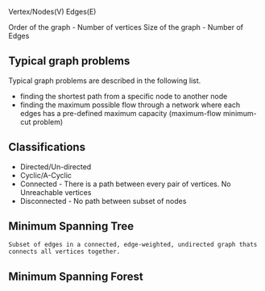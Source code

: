 Vertex/Nodes(V)
Edges(E)

Order of the graph - Number of vertices
Size of the graph - Number of Edges

## Typical graph problems

Typical graph problems are described in the following list.

* finding the shortest path from a specific node to another node
* finding the maximum possible flow through a network where each edges has a pre-defined maximum capacity (maximum-flow minimum-cut problem)


## Classifications
* Directed/Un-directed
* Cyclic/A-Cyclic
* Connected - There is a path between every pair of vertices. No Unreachable vertices
* Disconnected - No path between subset of nodes

## Minimum Spanning Tree
	Subset of edges in a connected, edge-weighted, undirected graph thats connects all vertices together.

## Minimum Spanning Forest
